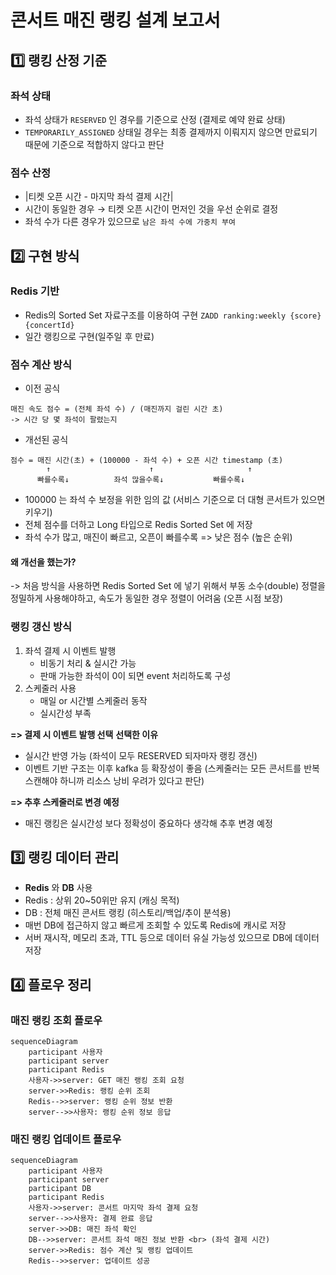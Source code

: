# 콘서트 매진 랭킹 설계 보고서
## 1️⃣ 랭킹 산정 기준
### 좌석 상태
- 좌석 상태가 `RESERVED` 인 경우를 기준으로 산정 (결제로 예약 완료 상태)
- `TEMPORARILY_ASSIGNED` 상태일 경우는 최종 결제까지 이뤄지지 않으면 만료되기 때문에 기준으로 적합하지 않다고 판단
### 점수 산정
- |티켓 오픈 시간 - 마지막 좌석 결제 시간|
- 시간이 동일한 경우 → 티켓 오픈 시간이 먼저인 것을 우선 순위로 결정
- 좌석 수가 다른 경우가 있으므로 `남은 좌석 수에 가중치 부여`

## 2️⃣ 구현 방식
### Redis 기반
- Redis의 Sorted Set 자료구조를 이용하여 구현
  `ZADD ranking:weekly {score} {concertId}`
- 일간 랭킹으로 구현(일주일 후 만료)
### 점수 계산 방식
- 이전 공식
```
매진 속도 점수 = (전체 좌석 수) / (매진까지 걸린 시간 초)
-> 시간 당 몇 좌석이 팔렸는지 
```

- 개선된 공식
```
점수 = 매진 시간(초) + (100000 - 좌석 수) + 오픈 시간 timestamp (초)
        ↑                      ↑                     ↑
      빠를수록↓          좌석 많을수록↓           빠를수록↓
```
  - 100000 는 좌석 수 보정을 위한 임의 값 (서비스 기준으로 더 대형 콘서트가 있으면 키우기)
  - 전체 점수를 더하고 Long 타입으로 Redis Sorted Set 에 저장
  - 좌석 수가 많고, 매진이 빠르고, 오픈이 빠를수록 => 낮은 점수 (높은 순위)

#### 왜 개선을 했는가?
-> 처음 방식을 사용하면 Redis Sorted Set 에 넣기 위해서 부동 소수(double) 정렬을 정밀하게 사용해야하고, 속도가 동일한 경우 정렬이 어려움 (오픈 시점 보장)
### 랭킹 갱신 방식
1. 좌석 결제 시 이벤트 발행
   - 비동기 처리 & 실시간 가능
   - 판매 가능한 좌석이 0이 되면 event 처리하도록 구성
2. 스케줄러 사용
   - 매일 or 시간별 스케줄러 동작
   - 실시간성 부족

**=> 결제 시 이벤트 발행 선택**
**선택한 이유**
- 실시간 반영 가능 (좌석이 모두 RESERVED 되자마자 랭킹 갱신)
- 이벤트 기반 구조는 이후 kafka 등 확장성이 좋음
(스케줄러는 모든 콘서트를 반복 스캔해야 하니까 리소스 낭비 우려가 있다고 판단)

**=> 추후 스케줄러로 변경 예정**
- 매진 랭킹은 실시간성 보다 정확성이 중요하다 생각해 추후 변경 예정

## 3️⃣ 랭킹 데이터 관리
- **Redis** 와 **DB** 사용
- Redis : 상위 20~50위만 유지 (캐싱 목적)
- DB : 전체 매진 콘서트 랭킹 (히스토리/백업/추이 분석용)
- 매번 DB에 접근하지 않고 빠르게 조회할 수 있도록 Redis에 캐시로 저장
- 서버 재시작, 메모리 초과, TTL 등으로 데이터 유실 가능성 있으므로 DB에 데이터 저장

## 4️⃣ 플로우 정리
### 매진 랭킹 조회 플로우
```mermaid
sequenceDiagram
    participant 사용자
    participant server
    participant Redis
    사용자->>server: GET 매진 랭킹 조회 요청
    server->>Redis: 랭킹 순위 조회
    Redis-->>server: 랭킹 순위 정보 반환
    server-->>사용자: 랭킹 순위 정보 응답
```

### 매진 랭킹 업데이트 플로우
```mermaid
sequenceDiagram
    participant 사용자
    participant server
    participant DB
    participant Redis
    사용자->>server: 콘서트 마지막 좌석 결제 요청
    server-->>사용자: 결제 완료 응답
    server->>DB: 매진 좌석 확인
    DB-->>server: 콘서트 좌석 매진 정보 반환 <br> (좌석 결제 시간)
    server->>Redis: 점수 계산 및 랭킹 업데이트
    Redis-->>server: 업데이트 성공 
```
